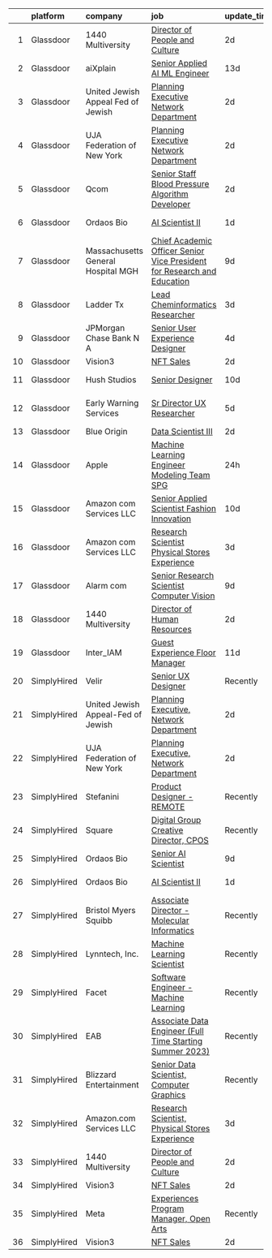 

|    | platform    | company                            | job                                                                                                                                                                                                                                                                                                                                                                                                                                                                                                                                                                                                                                                                                                                                                                                                                                                                                                                                                                                                                                                                                                                                                                                                                                                                                                                                                 | update_time   | location                  |
|---:|:------------|:-----------------------------------|:----------------------------------------------------------------------------------------------------------------------------------------------------------------------------------------------------------------------------------------------------------------------------------------------------------------------------------------------------------------------------------------------------------------------------------------------------------------------------------------------------------------------------------------------------------------------------------------------------------------------------------------------------------------------------------------------------------------------------------------------------------------------------------------------------------------------------------------------------------------------------------------------------------------------------------------------------------------------------------------------------------------------------------------------------------------------------------------------------------------------------------------------------------------------------------------------------------------------------------------------------------------------------------------------------------------------------------------------------|:--------------|:--------------------------|
|  1 | Glassdoor   | 1440 Multiversity                  | [Director of People and Culture](https://www.glassdoor.com/partner/jobListing.htm?pos=110&ao=1136043&s=58&guid=00000183308c75e8aeea0b0234f78f04&src=GD_JOB_AD&t=SR&vt=w&cs=1_74c5a13d&cb=1662966855396&jobListingId=1008130186977&jrtk=3-0-1gco8otggis3f801-1gco8oth3grhs800-d1aa2c5210248964-)                                                                                                                                                                                                                                                                                                                                                                                                                                                                                                                                                                                                                                                                                                                                                                                                                                                                                                                                                                                                                                                     | 2d            | Scotts Valley, CA         |
|  2 | Glassdoor   | aiXplain                           | [Senior Applied AI ML Engineer](https://www.glassdoor.com/partner/jobListing.htm?pos=109&ao=1136043&s=58&guid=00000183308c75e8aeea0b0234f78f04&src=GD_JOB_AD&t=SR&vt=w&ea=1&cs=1_d65188a6&cb=1662966855396&jobListingId=1008101286720&jrtk=3-0-1gco8otggis3f801-1gco8oth3grhs800-76025618883c1aae-)                                                                                                                                                                                                                                                                                                                                                                                                                                                                                                                                                                                                                                                                                                                                                                                                                                                                                                                                                                                                                                                 | 13d           | Remote                    |
|  3 | Glassdoor   | United Jewish Appeal Fed of Jewish | [Planning Executive  Network Department](https://www.glassdoor.com/partner/jobListing.htm?pos=103&ao=1136043&s=58&guid=00000183308c75e8aeea0b0234f78f04&src=GD_JOB_AD&t=SR&vt=w&cs=1_772f4fd4&cb=1662966855395&jobListingId=1008129961812&jrtk=3-0-1gco8otggis3f801-1gco8oth3grhs800-5ed83a02e3fe4970-)                                                                                                                                                                                                                                                                                                                                                                                                                                                                                                                                                                                                                                                                                                                                                                                                                                                                                                                                                                                                                                             | 2d            | New York, NY              |
|  4 | Glassdoor   | UJA Federation of New York         | [Planning Executive  Network Department](https://www.glassdoor.com/partner/jobListing.htm?pos=104&ao=1136043&s=58&guid=00000183308c75e8aeea0b0234f78f04&src=GD_JOB_AD&t=SR&vt=w&cs=1_5564fa4a&cb=1662966855395&jobListingId=1008129837327&jrtk=3-0-1gco8otggis3f801-1gco8oth3grhs800-9df2152604a219da-)                                                                                                                                                                                                                                                                                                                                                                                                                                                                                                                                                                                                                                                                                                                                                                                                                                                                                                                                                                                                                                             | 2d            | New York, NY              |
|  5 | Glassdoor   | Qcom                               | [Senior Staff Blood Pressure Algorithm Developer](https://www.glassdoor.com/partner/jobListing.htm?pos=116&ao=1136043&s=58&guid=00000183308c75e8aeea0b0234f78f04&src=GD_JOB_AD&t=SR&vt=w&cs=1_d9580d43&cb=1662966855396&jobListingId=1008129991947&jrtk=3-0-1gco8otggis3f801-1gco8oth3grhs800-8d91250400c71e77-)                                                                                                                                                                                                                                                                                                                                                                                                                                                                                                                                                                                                                                                                                                                                                                                                                                                                                                                                                                                                                                    | 2d            | Buffalo, NY               |
|  6 | Glassdoor   | Ordaos Bio                         | [AI Scientist II](https://www.glassdoor.com/partner/jobListing.htm?pos=102&ao=1110586&s=58&guid=00000183308c75e8aeea0b0234f78f04&src=GD_JOB_AD&t=SR&vt=w&cs=1_ccada495&cb=1662966855395&jobListingId=1008130982230&cpc=9908D8D4413DBB8A&jrtk=3-0-1gco8otggis3f801-1gco8oth3grhs800-9456d2fce113dfa5--6NYlbfkN0DG4ntHtB_rMsnfhgmnSvK2brktLme1L4SiDeJjQ-izrVOLqRJ5-yjE7k3D6lhaa8_Mo_teH1tSdWVyHT_MfWvaxS6IzihVUh9K_DLJEM3c-fDDPLWMTqG7qp4ZSzAh1AumDSSjKCSt-XknjY3kgOxbYMNvBa1g1KiJhPOYHMhHJkcVOzpfYAexFEu1suCbN3BH5Qk14mac0Q3f-8Xi_xmtKjEu46Dli498sQfPgBDL6Z2zdyppR5NVMpflJGvMYKpHJbRK8zc7kFZxZUNz9-HLD4x79wMOY4uAHi8trvOh5k-Hk_IXE2OL3S6uN79bBna5k3DvKIDJ-sli8xBj1sOMs1BLTkXAlnq4biv2n6MC1cILFRWAORzTqnByU4i9FP3ZJ5PW8BaxeyZb3UrTH40GAnhOV-uzu9RRNqHJktjSEaMrUBfhSGT9X23bEV19ZTUfvYZrxUYWDL9oeZYJExFbyxqnt5GXllyI-Jbx47H867E0tUAkaO2TcR6rMPJg-iKSbPofK80dB4JwMQpgDreHz7mFHI8L4PdjEiT9iN7OEwu76tC3dRhn2cawEwjcIrrrQzDg0wHpcX67HmerfJotzuZRRcXDVa0CZpxWCds5JEzJHFs0BuZVYDniR3syNAzy7FS2rYWpKpaO5g0j4SywrgiHbHCl4WBvR_7ny8YZ1QXrD4m1op0LkY2MiiN_u1i19JTdRAMVKBmCrgRUoMcuC3Uq8fMKmkLOBAMcpSZsHxcmZViXL3GTJ0jDZt-fZCxNqhssd2cm5GF3oeWQLh_YEd-8_oHa-qzmSXv_h8vY9N8vD6yJG8InDnRj3we2BRq7H_zhOzOzFcCuNLkML5CLBjM8QbFpkWdPBTBMOhAftPPcJLeOxg2xF0N7bLryaMYzXSTauJS3RgWP6zDtkaRflSMGIhaUWzH4yex0YO6KtKrEh4Tx6I3IQwc_bmEwDOq-QIb0H-E6U-1sTXXsWU9gK0KWuDD69jw%3D) | 1d            | New York, NY              |
|  7 | Glassdoor   | Massachusetts General Hospital MGH | [Chief Academic Officer Senior Vice President for Research and Education](https://www.glassdoor.com/partner/jobListing.htm?pos=114&ao=1136043&s=58&guid=00000183308c75e8aeea0b0234f78f04&src=GD_JOB_AD&t=SR&vt=w&cs=1_7504190a&cb=1662966855396&jobListingId=1008114461049&jrtk=3-0-1gco8otggis3f801-1gco8oth3grhs800-7969cda9c33f92ee-)                                                                                                                                                                                                                                                                                                                                                                                                                                                                                                                                                                                                                                                                                                                                                                                                                                                                                                                                                                                                            | 9d            | Boston, MA                |
|  8 | Glassdoor   | Ladder Tx                          | [Lead Cheminformatics Researcher](https://www.glassdoor.com/partner/jobListing.htm?pos=119&ao=1136043&s=58&guid=00000183308c75e8aeea0b0234f78f04&src=GD_JOB_AD&t=SR&vt=w&ea=1&cs=1_af612179&cb=1662966855397&jobListingId=1008126386555&jrtk=3-0-1gco8otggis3f801-1gco8oth3grhs800-e18282e7ee6929d8-)                                                                                                                                                                                                                                                                                                                                                                                                                                                                                                                                                                                                                                                                                                                                                                                                                                                                                                                                                                                                                                               | 3d            | Remote                    |
|  9 | Glassdoor   | JPMorgan Chase Bank  N A           | [Senior User Experience Designer](https://www.glassdoor.com/partner/jobListing.htm?pos=112&ao=1136043&s=58&guid=00000183308c75e8aeea0b0234f78f04&src=GD_JOB_AD&t=SR&vt=w&cs=1_aecf71b8&cb=1662966855396&jobListingId=1008125108785&jrtk=3-0-1gco8otggis3f801-1gco8oth3grhs800-365045bcbac2d1f0-)                                                                                                                                                                                                                                                                                                                                                                                                                                                                                                                                                                                                                                                                                                                                                                                                                                                                                                                                                                                                                                                    | 4d            | Chicago, IL               |
| 10 | Glassdoor   | Vision3                            | [NFT Sales](https://www.glassdoor.com/partner/jobListing.htm?pos=101&ao=1110586&s=58&guid=00000183308c75e8aeea0b0234f78f04&src=GD_JOB_AD&t=SR&vt=w&ea=1&cs=1_5b12dfa5&cb=1662966855395&jobListingId=1008129151645&cpc=F41FEAB56D215062&jrtk=3-0-1gco8otggis3f801-1gco8oth3grhs800-953c51f51f37c5c4--6NYlbfkN0C6Tdxb6_otUOxm5BJpRK8-AZ9McR3WwGsnbuWIp-jJEY0Ustdkow1G7SOgtr2AEVwI7f8Hbs4Df6vihtyoy-sFkOwFAy0VDxTZtlfy068F88jg2w3ZyDw7YzHCUmmKzC_J5i3E4hsyfC5quZobAtGC0BRbEYwh2VMzmtlYpbfVPac556Ivop5tOL4D0rrrU3ec6tmRccE8w4mt4E81i2RgVhKCXAnIN84g56zJA5i1u-4k_oRuN_LNSeaAfmDuDFSxfSeV8cDJdKMjQ5KME5zW_bdC_imGtI_b-msSoGqZWB5zxsO7iHsnqKiy4e6S84EKp6XNDoZoLm6PzHAsU7uYZfuDo2zVjs7jPVMcDkTWpPabDMJsoH_S0WIeaF5f2JbgRvShTOx7BaisFPOSXF0Md6gUiFTzjX_ntv3EgN_P41oVGYg0tyBqFH6_PdWbhg7N19ugsvH8Rf5AjdsyeWJut2P9DyQw6t9voAMczYutUlGTcAKay8CqWiO8kJi2Dvk%3D)                                                                                                                                                                                                                                                                                                                                                                                                                                                                                                  | 2d            | Remote                    |
| 11 | Glassdoor   | Hush Studios                       | [Senior Designer](https://www.glassdoor.com/partner/jobListing.htm?pos=108&ao=1136043&s=58&guid=00000183308c75e8aeea0b0234f78f04&src=GD_JOB_AD&t=SR&vt=w&cs=1_0a1ed25d&cb=1662966855395&jobListingId=1008110942193&jrtk=3-0-1gco8otggis3f801-1gco8oth3grhs800-aacaa0183ed612b9-)                                                                                                                                                                                                                                                                                                                                                                                                                                                                                                                                                                                                                                                                                                                                                                                                                                                                                                                                                                                                                                                                    | 10d           | Brooklyn, NY              |
| 12 | Glassdoor   | Early Warning Services             | [Sr  Director UX Researcher](https://www.glassdoor.com/partner/jobListing.htm?pos=117&ao=1136043&s=58&guid=00000183308c75e8aeea0b0234f78f04&src=GD_JOB_AD&t=SR&vt=w&cs=1_f36e1821&cb=1662966855396&jobListingId=1008120959380&jrtk=3-0-1gco8otggis3f801-1gco8oth3grhs800-5f4d3740db0f5da1-)                                                                                                                                                                                                                                                                                                                                                                                                                                                                                                                                                                                                                                                                                                                                                                                                                                                                                                                                                                                                                                                         | 5d            | San Francisco, CA         |
| 13 | Glassdoor   | Blue Origin                        | [Data Scientist III](https://www.glassdoor.com/partner/jobListing.htm?pos=113&ao=1136043&s=58&guid=00000183308c75e8aeea0b0234f78f04&src=GD_JOB_AD&t=SR&vt=w&cs=1_150ba575&cb=1662966855396&jobListingId=1008129965544&jrtk=3-0-1gco8otggis3f801-1gco8oth3grhs800-fb646aca15ad5bb0-)                                                                                                                                                                                                                                                                                                                                                                                                                                                                                                                                                                                                                                                                                                                                                                                                                                                                                                                                                                                                                                                                 | 2d            | Seattle, WA               |
| 14 | Glassdoor   | Apple                              | [Machine Learning Engineer  Modeling Team   SPG](https://www.glassdoor.com/partner/jobListing.htm?pos=106&ao=1136043&s=58&guid=00000183308c75e8aeea0b0234f78f04&src=GD_JOB_AD&t=SR&vt=w&cs=1_81b4aa89&cb=1662966855395&jobListingId=1008132846162&jrtk=3-0-1gco8otggis3f801-1gco8oth3grhs800-db8a414b509bb38a-)                                                                                                                                                                                                                                                                                                                                                                                                                                                                                                                                                                                                                                                                                                                                                                                                                                                                                                                                                                                                                                     | 24h           | Cupertino, CA             |
| 15 | Glassdoor   | Amazon com Services LLC            | [Senior Applied Scientist  Fashion Innovation](https://www.glassdoor.com/partner/jobListing.htm?pos=111&ao=1136043&s=58&guid=00000183308c75e8aeea0b0234f78f04&src=GD_JOB_AD&t=SR&vt=w&cs=1_494ef58b&cb=1662966855396&jobListingId=1008111669533&jrtk=3-0-1gco8otggis3f801-1gco8oth3grhs800-38f8135fcdcb1878-)                                                                                                                                                                                                                                                                                                                                                                                                                                                                                                                                                                                                                                                                                                                                                                                                                                                                                                                                                                                                                                       | 10d           | Remote                    |
| 16 | Glassdoor   | Amazon com Services LLC            | [Research Scientist  Physical Stores Experience](https://www.glassdoor.com/partner/jobListing.htm?pos=107&ao=1136043&s=58&guid=00000183308c75e8aeea0b0234f78f04&src=GD_JOB_AD&t=SR&vt=w&cs=1_5b6b074c&cb=1662966855395&jobListingId=1008126839740&jrtk=3-0-1gco8otggis3f801-1gco8oth3grhs800-e514f9f4e00ac023-)                                                                                                                                                                                                                                                                                                                                                                                                                                                                                                                                                                                                                                                                                                                                                                                                                                                                                                                                                                                                                                     | 3d            | Seattle, WA               |
| 17 | Glassdoor   | Alarm com                          | [Senior Research Scientist   Computer Vision](https://www.glassdoor.com/partner/jobListing.htm?pos=105&ao=1136043&s=58&guid=00000183308c75e8aeea0b0234f78f04&src=GD_JOB_AD&t=SR&vt=w&ea=1&cs=1_fc1a7a53&cb=1662966855395&jobListingId=1008114529215&jrtk=3-0-1gco8otggis3f801-1gco8oth3grhs800-f0240c73291185c5-)                                                                                                                                                                                                                                                                                                                                                                                                                                                                                                                                                                                                                                                                                                                                                                                                                                                                                                                                                                                                                                   | 9d            | Tysons Corner, VA         |
| 18 | Glassdoor   | 1440 Multiversity                  | [Director of Human Resources](https://www.glassdoor.com/partner/jobListing.htm?pos=118&ao=1136043&s=58&guid=00000183308c75e8aeea0b0234f78f04&src=GD_JOB_AD&t=SR&vt=w&ea=1&cs=1_151fae82&cb=1662966855396&jobListingId=1008130090439&jrtk=3-0-1gco8otggis3f801-1gco8oth3grhs800-c0ba1a137e835088-)                                                                                                                                                                                                                                                                                                                                                                                                                                                                                                                                                                                                                                                                                                                                                                                                                                                                                                                                                                                                                                                   | 2d            | Scotts Valley, CA         |
| 19 | Glassdoor   | Inter_IAM                          | [Guest Experience Floor Manager](https://www.glassdoor.com/partner/jobListing.htm?pos=115&ao=1136043&s=58&guid=00000183308c75e8aeea0b0234f78f04&src=GD_JOB_AD&t=SR&vt=w&ea=1&cs=1_46f83016&cb=1662966855396&jobListingId=1008105478070&jrtk=3-0-1gco8otggis3f801-1gco8oth3grhs800-8295091c7ba2792d-)                                                                                                                                                                                                                                                                                                                                                                                                                                                                                                                                                                                                                                                                                                                                                                                                                                                                                                                                                                                                                                                | 11d           | Manhattan                 |
| 20 | SimplyHired | Velir                              | [Senior UX Designer](https://www.simplyhired.com/job/JsuvOS3K5AR3HQi3VuKEBhQhKQeRlfY4_zE38BQBG3OMTSsgNvHd5Q?q=generative+art)                                                                                                                                                                                                                                                                                                                                                                                                                                                                                                                                                                                                                                                                                                                                                                                                                                                                                                                                                                                                                                                                                                                                                                                                                       | Recently      | United States             |
| 21 | SimplyHired | United Jewish Appeal-Fed of Jewish | [Planning Executive, Network Department](https://www.simplyhired.com/job/ipPQpSJkPMvSYgH4TZPcNZCPv5ufMFc7fjJfyioniTmA6TK0Xp-KnA?q=generative+art)                                                                                                                                                                                                                                                                                                                                                                                                                                                                                                                                                                                                                                                                                                                                                                                                                                                                                                                                                                                                                                                                                                                                                                                                   | 2d            | New York, NY              |
| 22 | SimplyHired | UJA Federation of New York         | [Planning Executive, Network Department](https://www.simplyhired.com/job/CFRJXssnwAfd8x4Fv6TdvIXlskLiywn1exXZElkvUm_GXPGdFq-6vA?q=generative+art)                                                                                                                                                                                                                                                                                                                                                                                                                                                                                                                                                                                                                                                                                                                                                                                                                                                                                                                                                                                                                                                                                                                                                                                                   | 2d            | New York, NY              |
| 23 | SimplyHired | Stefanini                          | [Product Designer - REMOTE](https://www.simplyhired.com/job/Arzm_iP7hnwrFwmga5_9Aju5FHfJlvvTUqCcwNVSk03DdQ36f7Sglg?q=generative+art)                                                                                                                                                                                                                                                                                                                                                                                                                                                                                                                                                                                                                                                                                                                                                                                                                                                                                                                                                                                                                                                                                                                                                                                                                | Recently      | Remote                    |
| 24 | SimplyHired | Square                             | [Digital Group Creative Director, CPOS](https://www.simplyhired.com/job/VcUqXwrXqrT8Fg9WaWtqILclbPbcz7ZANrWBbDGRQ8QdvbO8tQYGNw?q=generative+art)                                                                                                                                                                                                                                                                                                                                                                                                                                                                                                                                                                                                                                                                                                                                                                                                                                                                                                                                                                                                                                                                                                                                                                                                    | Recently      | New York, NY +2 locations |
| 25 | SimplyHired | Ordaos Bio                         | [Senior AI Scientist](https://www.simplyhired.com/job/BQ7DgRE_xTo9O8mlaVB0iNGEPsExe0Bkk4ahJsxcM6cg0ErvJi0EWQ?q=generative+art)                                                                                                                                                                                                                                                                                                                                                                                                                                                                                                                                                                                                                                                                                                                                                                                                                                                                                                                                                                                                                                                                                                                                                                                                                      | 9d            | New York, NY              |
| 26 | SimplyHired | Ordaos Bio                         | [AI Scientist II](https://www.simplyhired.com/job/YSwZMkTYwEtZHJQb4wzFeL8q1rh46UnkSRzb-2UVZ-gnZ3iI5F1LLQ?q=generative+art)                                                                                                                                                                                                                                                                                                                                                                                                                                                                                                                                                                                                                                                                                                                                                                                                                                                                                                                                                                                                                                                                                                                                                                                                                          | 1d            | New York, NY              |
| 27 | SimplyHired | Bristol Myers Squibb               | [Associate Director - Molecular Informatics](https://www.simplyhired.com/job/6LUET-00J9FC82jcNozqbzcnMlTzIUjvX0PgAVt3914OdorFX8oQvA?q=generative+art)                                                                                                                                                                                                                                                                                                                                                                                                                                                                                                                                                                                                                                                                                                                                                                                                                                                                                                                                                                                                                                                                                                                                                                                               | Recently      | Cambridge, MA             |
| 28 | SimplyHired | Lynntech, Inc.                     | [Machine Learning Scientist](https://www.simplyhired.com/job/ufu_VB-ph6AoEQUeUko2zbfmpy49IKpMa1hvYNm5dXGCxPaJMc42dA?q=generative+art)                                                                                                                                                                                                                                                                                                                                                                                                                                                                                                                                                                                                                                                                                                                                                                                                                                                                                                                                                                                                                                                                                                                                                                                                               | Recently      | College Station, TX       |
| 29 | SimplyHired | Facet                              | [Software Engineer - Machine Learning](https://www.simplyhired.com/job/rRl7LpYqGiIowLAwzbrNzMgXtXTFbKgtp-z9fo66PKEqX4Q6nYlO_w?q=generative+art)                                                                                                                                                                                                                                                                                                                                                                                                                                                                                                                                                                                                                                                                                                                                                                                                                                                                                                                                                                                                                                                                                                                                                                                                     | Recently      | San Francisco, CA         |
| 30 | SimplyHired | EAB                                | [Associate Data Engineer (Full Time Starting Summer 2023)](https://www.simplyhired.com/job/GacEolH26SrYoTYaDIiXbdqD3pheFpkBa-4d64DNtI6PwocGxl7z8w?q=generative+art)                                                                                                                                                                                                                                                                                                                                                                                                                                                                                                                                                                                                                                                                                                                                                                                                                                                                                                                                                                                                                                                                                                                                                                                 | Recently      | Remote +3 locations       |
| 31 | SimplyHired | Blizzard Entertainment             | [Senior Data Scientist, Computer Graphics](https://www.simplyhired.com/job/FiskW-Gz-FCAVeSnphMRdyWJsI2KrVP0qig6JTACI2hq1lHJkEOfoA?q=generative+art)                                                                                                                                                                                                                                                                                                                                                                                                                                                                                                                                                                                                                                                                                                                                                                                                                                                                                                                                                                                                                                                                                                                                                                                                 | Recently      | Irvine, CA                |
| 32 | SimplyHired | Amazon.com Services LLC            | [Research Scientist, Physical Stores Experience](https://www.simplyhired.com/job/DeKvF_W1f88-3dYUGShcpK4sIQAs5XilbZCUoq6FwtmQ2NxnegMXzA?q=generative+art)                                                                                                                                                                                                                                                                                                                                                                                                                                                                                                                                                                                                                                                                                                                                                                                                                                                                                                                                                                                                                                                                                                                                                                                           | 3d            | Seattle, WA               |
| 33 | SimplyHired | 1440 Multiversity                  | [Director of People and Culture](https://www.simplyhired.com/job/uLpo5qoyLovLXJK82LESHCWAPpnnh8Lu3tQvUWYHkNimfz6xY4YYwA?q=generative+art)                                                                                                                                                                                                                                                                                                                                                                                                                                                                                                                                                                                                                                                                                                                                                                                                                                                                                                                                                                                                                                                                                                                                                                                                           | 2d            | Scotts Valley, CA         |
| 34 | SimplyHired | Vision3                            | [NFT Sales](https://www.simplyhired.com/job/56q5PEG24FQgL9OnyyTtRuTPQ2cKHInO1pJXhpbR9qFKEYCBawAOFw?q=generative+art)                                                                                                                                                                                                                                                                                                                                                                                                                                                                                                                                                                                                                                                                                                                                                                                                                                                                                                                                                                                                                                                                                                                                                                                                                                | 2d            | Remote                    |
| 35 | SimplyHired | Meta                               | [Experiences Program Manager, Open Arts](https://www.simplyhired.com/job/39LFdVDZkOVzjzuKxDh39-uXR6pKfcGOkABaQ3gkkuENYK4d0Gs1Og?q=generative+art)                                                                                                                                                                                                                                                                                                                                                                                                                                                                                                                                                                                                                                                                                                                                                                                                                                                                                                                                                                                                                                                                                                                                                                                                   | Recently      | Menlo Park, CA            |
| 36 | SimplyHired | Vision3                            | [NFT Sales](https://www.simplyhired.com/job/56q5PEG24FQgL9OnyyTtRuTPQ2cKHInO1pJXhpbR9qFKEYCBawAOFw?q=generative+art)                                                                                                                                                                                                                                                                                                                                                                                                                                                                                                                                                                                                                                                                                                                                                                                                                                                                                                                                                                                                                                                                                                                                                                                                                                | 2d            | Remote                    |